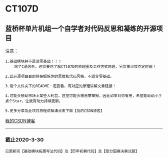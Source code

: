 
# CT107D
## 蓝桥杯单片机组一个自学者对代码反思和凝练的开源项目




注意：

    1.基础模块并不是说零基础！！！
        除了C语言外，还需要你了解CT107D的原理图及工作方式原理，另需重点攻克定时器！
        
    2.此开源项目目的旨在锻炼你的思维和代码风格，不适合零基础。
    
    3.每个文件夹下的README一定要看，有对应的原理讲解文章链接！
    
    4.可能会触动市场上某些人利益，甚至可能会被恶意举报，因此如果对你有用，希望能动动小手点个Star，让我有动力持续更新。
    
    5.更多分享及此项目原理讲解请点击下面【我的CSDN博客】
    
    
    


[我的CSDN博客](https://me.csdn.net/weixin_43894786)


**** 

### 截止2020-3-30
    已更新完【基础模块拓展写法代码】及【历年初赛代码】及【部分国赛决赛试题】
